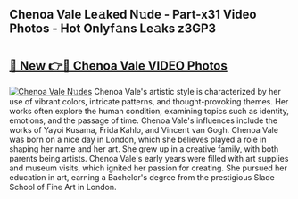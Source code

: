 ## Chenoa Vale Le𝚊ked N𝚞de - Part-x31 Video Photos - Hot Onlyf𝚊ns Le𝚊ks z3GP3

# <h2><a href="http://ab63436.deff.icu/?id=Chenoa+Vale">🔗 New 👉🔴 Chenoa Vale VIDEO Photos</a></h2>

[![Chenoa Vale N𝚞des](https://i.imgur.com/rIISA9y.gif)](http://ab63436.deff.icu/?id=Chenoa+Vale)
Chenoa Vale's artistic style is characterized by her use of vibrant colors, intricate patterns, and thought-provoking themes. Her works often explore the human condition, examining topics such as identity, emotions, and the passage of time. Chenoa Vale's influences include the works of Yayoi Kusama, Frida Kahlo, and Vincent van Gogh. Chenoa Vale was born on a nice day in London, which she believes played a role in shaping her name and her art. She grew up in a creative family, with both parents being artists. Chenoa Vale's early years were filled with art supplies and museum visits, which ignited her passion for creating. She pursued her education in art, earning a Bachelor's degree from the prestigious Slade School of Fine Art in London.
